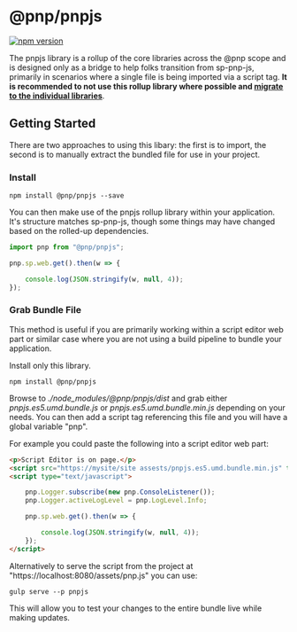 # @pnp/pnpjs

[![npm version](https://badge.fury.io/js/%40pnp%2Fpnpjs.svg)](https://badge.fury.io/js/%40pnp%2Fpnpjs)

The pnpjs library is a rollup of the core libraries across the @pnp scope and is designed only as a bridge to help folks transition from sp-pnp-js, primarily 
in scenarios where a single file is being imported via a script tag. **It is recommended to not use this rollup library where possible and [migrate to the 
individual libraries](../../documentation/transition-guide.md)**.

## Getting Started

There are two approaches to using this libary: the first is to import, the second is to manually extract the bundled file for use in your project.

### Install

`npm install @pnp/pnpjs --save`

You can then make use of the pnpjs rollup library within your application. It's structure matches sp-pnp-js, though some things may have changed based on the rolled-up dependencies.

```TypeScript
import pnp from "@pnp/pnpjs";

pnp.sp.web.get().then(w => {

    console.log(JSON.stringify(w, null, 4));
});
```

### Grab Bundle File

This method is useful if you are primarily working within a script editor web part or similar case where you are not using a build pipeline to bundle your application.

Install only this library.

`npm install @pnp/pnpjs`

Browse to _./node_modules/@pnp/pnpjs/dist_ and grab either _pnpjs.es5.umd.bundle.js_ or _pnpjs.es5.umd.bundle.min.js_ depending on your needs. You can then add a script tag referencing this file and you will have a global variable "pnp".

For example you could paste the following into a script editor web part:

```HTML
<p>Script Editor is on page.</p>
<script src="https://mysite/site assests/pnpjs.es5.umd.bundle.min.js" type="text/javascript"></script>
<script type="text/javascript">

    pnp.Logger.subscribe(new pnp.ConsoleListener());
    pnp.Logger.activeLogLevel = pnp.LogLevel.Info;

    pnp.sp.web.get().then(w => {

        console.log(JSON.stringify(w, null, 4));
    });
</script>
```

Alternatively to serve the script from the project at "https://localhost:8080/assets/pnp.js" you can use:

`gulp serve --p pnpjs`

This will allow you to test your changes to the entire bundle live while making updates.

